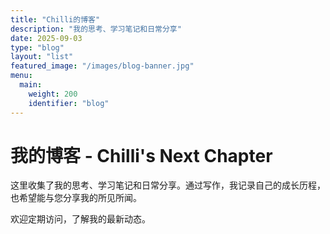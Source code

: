```yaml
---
title: "Chilli的博客"
description: "我的思考、学习笔记和日常分享"
date: 2025-09-03
type: "blog"
layout: "list"
featured_image: "/images/blog-banner.jpg"
menu:
  main:
    weight: 200
    identifier: "blog"
---
```


# 我的博客 - Chilli's Next Chapter

这里收集了我的思考、学习笔记和日常分享。通过写作，我记录自己的成长历程，也希望能与您分享我的所见所闻。

欢迎定期访问，了解我的最新动态。